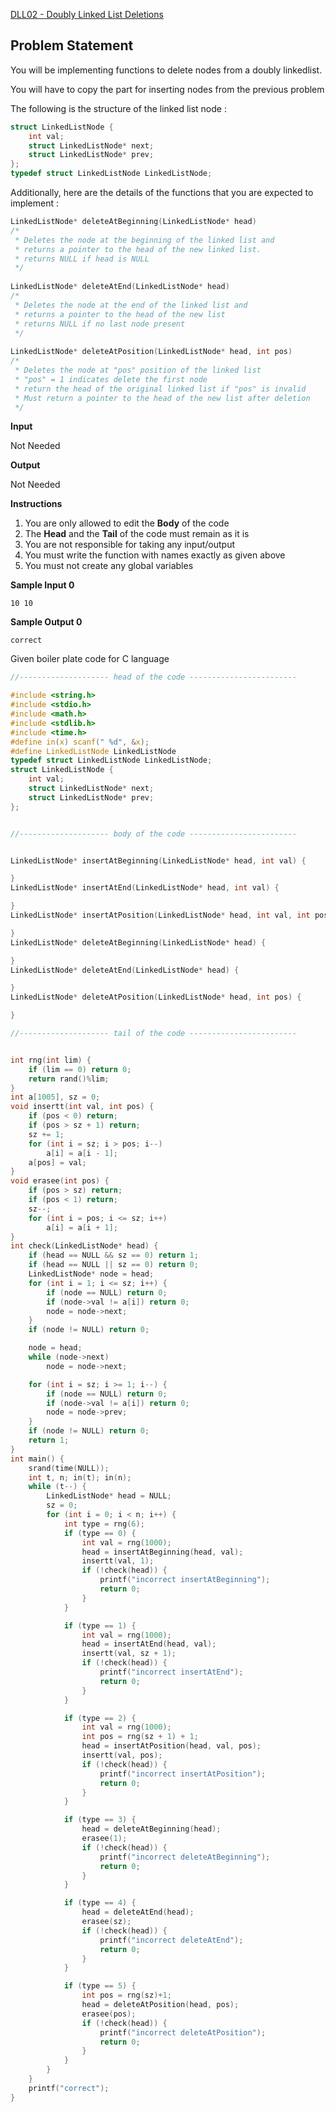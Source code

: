 [DLL02 - Doubly Linked List Deletions](https://www.hackerrank.com/contests/may-jun-2023-ccc-lbrce-coding-practice-open/challenges/dll02-doubly-linked-list-deletions)

**Problem Statement**
---
You will be implementing functions to delete nodes from a doubly linkedlist.

You will have to copy the part for inserting nodes from the previous problem

The following is the structure of the linked list node :

```C
struct LinkedListNode {
	int val;
    struct LinkedListNode* next;
    struct LinkedListNode* prev;
};
typedef struct LinkedListNode LinkedListNode;
```

Additionally, here are the details of the functions that you are expected to implement :

```C
LinkedListNode* deleteAtBeginning(LinkedListNode* head)
/* 
 * Deletes the node at the beginning of the linked list and
 * returns a pointer to the head of the new linked list.
 * returns NULL if head is NULL
 */
 
LinkedListNode* deleteAtEnd(LinkedListNode* head)
/*
 * Deletes the node at the end of the linked list and
 * returns a pointer to the head of the new list
 * returns NULL if no last node present
 */
 
LinkedListNode* deleteAtPosition(LinkedListNode* head, int pos)
/*
 * Deletes the node at "pos" position of the linked list
 * "pos" = 1 indicates delete the first node
 * return the head of the original linked list if "pos" is invalid
 * Must return a pointer to the head of the new list after deletion
 */
```

**Input**

Not Needed

**Output**

Not Needed

**Instructions**

1. You are only allowed to edit the **Body** of the code
2. The **Head** and the **Tail** of the code must remain as it is
3. You are not responsible for taking any input/output
4. You must write the function with names exactly as given above
5. You must not create any global variables

**Sample Input 0**

```
10 10
```

**Sample Output 0**

```
correct
```

Given boiler plate code for C language

```C
//-------------------- head of the code ------------------------

#include <string.h>
#include <stdio.h>
#include <math.h>
#include <stdlib.h>
#include <time.h>
#define in(x) scanf(" %d", &x);
#define LinkedListNode LinkedListNode
typedef struct LinkedListNode LinkedListNode;
struct LinkedListNode {
	int val;
	struct LinkedListNode* next;
	struct LinkedListNode* prev;
};


//-------------------- body of the code ------------------------


LinkedListNode* insertAtBeginning(LinkedListNode* head, int val) {

}
LinkedListNode* insertAtEnd(LinkedListNode* head, int val) {

}
LinkedListNode* insertAtPosition(LinkedListNode* head, int val, int pos) {

}
LinkedListNode* deleteAtBeginning(LinkedListNode* head) {

}
LinkedListNode* deleteAtEnd(LinkedListNode* head) {

}
LinkedListNode* deleteAtPosition(LinkedListNode* head, int pos) {

}

//-------------------- tail of the code ------------------------


int rng(int lim) {
	if (lim == 0) return 0;
	return rand()%lim;
}
int a[1005], sz = 0;
void insertt(int val, int pos) {
	if (pos < 0) return;
	if (pos > sz + 1) return;
	sz += 1;
	for (int i = sz; i > pos; i--)
		a[i] = a[i - 1];
	a[pos] = val;
}
void erasee(int pos) {
	if (pos > sz) return;
	if (pos < 1) return;
	sz--;
	for (int i = pos; i <= sz; i++)
		a[i] = a[i + 1];
}
int check(LinkedListNode* head) {
	if (head == NULL && sz == 0) return 1;
	if (head == NULL || sz == 0) return 0;
	LinkedListNode* node = head;
	for (int i = 1; i <= sz; i++) {
		if (node == NULL) return 0;
		if (node->val != a[i]) return 0;
		node = node->next;
	}	
	if (node != NULL) return 0;

	node = head;
	while (node->next)
		node = node->next;

	for (int i = sz; i >= 1; i--) {
		if (node == NULL) return 0;
		if (node->val != a[i]) return 0;
		node = node->prev;
	}
	if (node != NULL) return 0;
	return 1;
}
int main() {
	srand(time(NULL));
	int t, n; in(t); in(n);
	while (t--) {
		LinkedListNode* head = NULL;
		sz = 0;
		for (int i = 0; i < n; i++) {
			int type = rng(6);
			if (type == 0) {
				int val = rng(1000);
				head = insertAtBeginning(head, val);
				insertt(val, 1);
				if (!check(head)) {
					printf("incorrect insertAtBeginning");
					return 0;
				}
			}

			if (type == 1) {
				int val = rng(1000);
				head = insertAtEnd(head, val);
				insertt(val, sz + 1);
				if (!check(head)) {
					printf("incorrect insertAtEnd");
					return 0;
				}
			}

			if (type == 2) {
				int val = rng(1000);
				int pos = rng(sz + 1) + 1;
				head = insertAtPosition(head, val, pos);
				insertt(val, pos);
				if (!check(head)) {
					printf("incorrect insertAtPosition");
					return 0;
				}
			}

			if (type == 3) {
				head = deleteAtBeginning(head);
				erasee(1);
				if (!check(head)) {
					printf("incorrect deleteAtBeginning");
					return 0;
				}
			}

			if (type == 4) {
				head = deleteAtEnd(head);
				erasee(sz);
				if (!check(head)) {
					printf("incorrect deleteAtEnd");
					return 0;
				}
			}

			if (type == 5) {
				int pos = rng(sz)+1;
				head = deleteAtPosition(head, pos);
				erasee(pos);
				if (!check(head)) {
					printf("incorrect deleteAtPosition");
					return 0;
				}
			}
		}
	}
	printf("correct");
}
```
